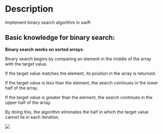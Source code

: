 # Description
Implement binary search algorithm in swift

<h2>Basic knowledge for binary search:</h2>
<p><b>Binary search works on sorted arrays. </b></p>
<p>Binary search begins by comparing an element in the middle of the array with the target value. </p>
<p>If the target value matches the element, its position in the array is returned. </p>
<p>If the target value is less than the element, the search continues in the lower half of the array. </p>
<p>If the target value is greater than the element, the search continues in the upper half of the array. </p>
<p>By doing this, the algorithm eliminates the half in which the target value cannot lie in each iteration.</p>

<img src="https://github.com/leadstar116/swift_binary_search_algorithm/blob/master/binary-search-diagram.jpg?raw=true"/>
